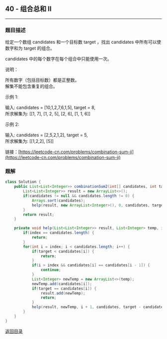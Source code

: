 ## **40 - 组合总和 II**
----------------------

### **题目描述**
给定一个数组 candidates 和一个目标数 target ，找出 candidates 中所有可以使数字和为 target 的组合。

candidates 中的每个数字在每个组合中只能使用一次。

说明：

所有数字（包括目标数）都是正整数。  
解集不能包含重复的组合。   

示例 1:

输入: candidates = [10,1,2,7,6,1,5], target = 8,  
所求解集为:
[[1, 7], [1, 2, 5], [2, 6], [1, 1, 6]]

示例 2:

输入: candidates = [2,5,2,1,2], target = 5,  
所求解集为:
[[1,2,2], [5]]


链接：[https://leetcode-cn.com/problems/combination-sum-ii](https://leetcode-cn.com/problems/combination-sum-ii)



### **题解**
``` java
class Solution {
    public List<List<Integer>> combinationSum2(int[] candidates, int target) {
        List<List<Integer>> result = new ArrayList<>();
        if(candidates != null && candidates.length != 0) {
            Arrays.sort(candidates);
            help(result, new ArrayList<Integer>(), 0, candidates, target);
        }
        return result;
    }

    private void help(List<List<Integer>> result, List<Integer> temp, int index, int[] candidates, int target) {
        if(index == candidates.length) {
            return;
        }
        for(int i = index; i < candidates.length; i++) {
            if(target < candidates[i]) {
                return;
            }
            if(i > index && candidates[i] == candidates[i - 1]) {
                continue;
            }
            List<Integer> newTemp = new ArrayList<>(temp);
            newTemp.add(candidates[i]);
            if(target == candidates[i]) {
                result.add(newTemp);
                return;
            }
            help(result, newTemp, i + 1, candidates, target - candidates[i]);
        }
    }
}
```


[返回目录](https://maxwell-l.github.io/WriteSomething/something/leetcode)